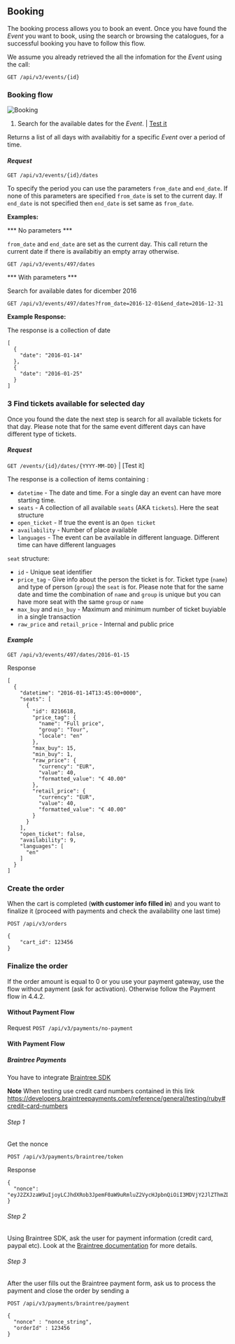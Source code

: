 ## Booking

The booking process allows you to book an event. Once you have found the _Event_ you want to book, using the search or browsing the catalogues, for a successful booking you have to follow this flow.

We assume you already retrieved the all the infomation for the _Event_ using the call:

```
GET /api/v3/events/{id}
```

### Booking flow

![Booking](http://musement.s3.amazonaws.com/documentation_images/booking.png)

1. Search for the available dates for the _Event_. | [Test it](https://thack.musement.com/documentation#get--api-v3-events-{id}-dates.{_format})

Returns a list of all days with availabitiy for a specific _Event_ over a period of time.

#### _Request_
```
GET /api/v3/events/{id}/dates
```

To specify the period you can use the parameters `from_date` and `end_date`. If none of this parameters are specified `from_date` is set to the current day. If `end_date` is not specified then `end_date` is set same as `from_date`.

**Examples:**

*** No parameters *** 

`from_date` and `end_date` are set as the current day. This call return the current date if there is availabitiy an empty array otherwise.

```
GET /api/v3/events/497/dates
```

*** With parameters *** 

Search for available dates for dicember 2016

```
GET /api/v3/events/497/dates?from_date=2016-12-01&end_date=2016-12-31
```

**Example Response:**

The response is a collection of date

```
[
  {
    "date": "2016-01-14"
  },
  {
    "date": "2016-01-25"
  }
]
```

### 3 Find tickets available for selected day

Once you found the date the next step is search for all available tickets for that day. Please note that for the same event different days can have different type of tickets.

#### _Request_
```GET /events/{id}/dates/{YYYY-MM-DD}``` | [Test it]

The response is a collection of items containing : 

 - `datetime` - The date and time. For a single day an event can have more starting time.
 - `seats` - A collection of all available `seats` (AKA `tickets`). Here the seat structure
 - `open_ticket` - If true the event is an `Open ticket`
 - `availability` - Number of place available
 - `languages` - The event can be available in different language. Different time can have different languages

`seat` structure:

 - `id` - Unique seat identifier
 - `price_tag` - Give info about the person the ticket is for. Ticket type (`name`) and type of person (`group`) the `seat` is for. Please note that for the same date and time the combination of `name` and `group`  is unique but you can have more seat with the same `group` or `name`
 - `max_buy` and `min_buy` - Maximum and minimum number of ticket buyiable in a single transaction
 - `raw_price` and `retail_price` - Internal and public price

#### _Example_

```GET /api/v3/events/497/dates/2016-01-15```

Response

``` 
[
  {
    "datetime": "2016-01-14T13:45:00+0000",
    "seats": [
      {
        "id": 8216618,
        "price_tag": {
          "name": "Full price",
          "group": "Tour",
          "locale": "en"
        },
        "max_buy": 15,
        "min_buy": 1,
        "raw_price": {
          "currency": "EUR",
          "value": 40,
          "formatted_value": "€ 40.00"
        },
        "retail_price": {
          "currency": "EUR",
          "value": 40,
          "formatted_value": "€ 40.00"
        }
      }
    ],
    "open_ticket": false,
    "availability": 9,
    "languages": [
      "en"
    ]
  }
]
```

### Create the order

When the cart is completed (**with customer info filled in**) and you want to finalize it (proceed with payments and check the availability one last time) 

```
POST /api/v3/orders

{
    "cart_id": 123456
}
```

### Finalize the order

If the order amount is equal to 0 or you use your payment gateway, use the flow without payment (ask for activation). Otherwise follow the Payment flow in 4.4.2.

#### Without Payment Flow

Request ```POST /api/v3/payments/no-payment```

#### With Payment Flow

##### Braintree Payments

You have to integrate [Braintree SDK](https://developers.braintreepayments.com/)

**Note** When testing use credit card numbers contained in this link https://developers.braintreepayments.com/reference/general/testing/ruby#credit-card-numbers 

###### Step 1

Get the nonce

```
POST /api/v3/payments/braintree/token
```

Response 
```
{
  "nonce": "eyJ2ZXJzaW9uIjoyLCJhdXRob3JpemF0aW9uRmluZ2VycHJpbnQiOiI3MDVjY2JlZThmZDRkNzI3MW" 
}
```

###### Step 2 

Using Braintree SDK, ask the user for payment information (credit card, paypal etc). Look at the [Braintree documentation](https://developers.braintreepayments.com/) for more details.

###### Step 3 

After the user fills out the Braintree payment form, ask us to process the payment and close the order by sending a 

```
POST /api/v3/payments/braintree/payment

{
  "nonce" : "nonce_string",
  "orderId" : 123456
}
```
